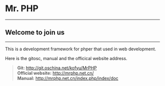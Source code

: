 # **Mr. PHP**

----

## Welcome to join us  

----

This is a development framework for phper that used in web development.   

Here is the gitosc, manual and the officical website address.

> **Git:** http://git.oschina.net/kofyu/MrPHP  
> **Official website:** http://mrphp.net.cn/  
> **Manual:** http://mrphp.net.cn/index.php/index/doc
